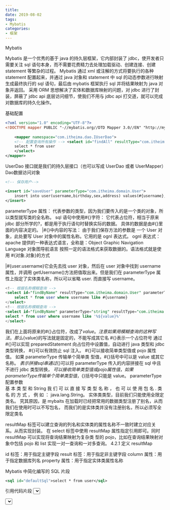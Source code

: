 ```yaml
---
title: 
date: 2019-08-02
tags:
- Mybatis
categories:
- 框架
---
```

Mybatis
<!-- more -->
Mybatis 是一个优秀的基于 java 的持久层框架，它内部封装了 jdbc，使开发者只需要关注 sql 语句本身，而不需要花费精力去处理加载驱动、创建连接、创建 statement 等繁杂的过程。
Mybatis 通过 xml 或注解的方式将要执行的各种 statement 配置起来，并通过 java 对象和 statement 中
sql 的动态参数进行映射生成最终执行的 sql 语句，最后由 mybatis 框架执行 sql 并将结果映射为 java 对象并返回。
采用 ORM 思想解决了实体和数据库映射的问题，对 jdbc 进行了封装，屏蔽了 jdbc api 底层访问细节，使我们不用与 jdbc api 打交道，就可以完成对数据库的持久化操作。

基础配置
```xml
<?xml version="1.0" encoding="UTF-8"?>
<!DOCTYPE mapper PUBLIC "-//mybatis.org//DTD Mapper 3.0//EN" "http://mybatis.org/dtd/mybatis-3-mapper.dtd">
    
    <mapper namespace="com.itheima.dao.IUserDao">
    <!-- 配置查询所有操作 --> <select id="findAll" resultType="com.itheima.domain.User">
    select * from user
    </select>
</mapper>
```

UserDao 接口就是我们的持久层接口（也可以写成 UserDao 或者 UserMapper）Dao数据访问对象


```xml
<!-- 保存用户-->

<insert id="saveUser" parameterType="com.itheima.domain.User">
    insert into user(username,birthday,sex,address) values(#{username},#{birthday},#{sex},#{address})
</insert>
``` 
parameterType 属性：
代表参数的类型，因为我们要传入的是一个类的对象，所以类型就写类的全名称。
sql 语句中使用#{}字符： 它代表占位符，相当于原来 jdbc 部分所学的?，都是用于执行语句时替换实际的数据。
具体的数据是由#{}里面的内容决定的。
|#{}中内容的写法：
由于我们保存方法的参数是 一个 User 对象，此处要写 User 对象中的属性名称。它用的是 ognl 表达式。
ognl 表达式：
    apache 提供的一种表达式语言，全称是：Object Graphic Navigation Language 对象图导航语言
    按照一定的语法格式来获取数据的。语法格式就是使用 #{对象.对象}的方式

|#{user.username}它会先去找 user 对象，然后在 user 对象中找到 username 属性，并调用
getUsername()方法把值取出来。但是我们在 parameterType 属性上指定了实体类名称，所以可以省略 user.
而直接写 username。

```sql
<!-- 根据名称模糊查询 --> 
<select id="findByName" resultType="com.itheima.domain.User" parameterType="String">
    select * from user where username like #{username}
</select>
<!-- 根据名称模糊查询 --> 
<select id="findByName" parameterType="string" resultType="com.itheima.domain.User">
select * from user where username like '%${value}%'
</select>
```
我们在上面将原来的#{}占位符，改成了${value}。注意如果用模糊查询的这种写法，那么${value}的写法就是固定的，不能写成其它名
#{}表示一个占位符号
通过#{}可以实现 preparedStatement 向占位符中设置值，自动进行 java 类型和 jdbc 类型转换，
#{}可以有效防止 sql 注入。 #{}可以接收简单类型值或 pojo 属性值。 如果 parameterType 传输单个简单类
型值，#{}括号中可以是 value 或其它名称。
${}表示拼接 sql 串
通过${}可以将 parameterType 传入的内容拼接在 sql 中且不进行 jdbc 类型转换， ${}可以接收简
单类型值或 pojo 属性值，如果 parameterType 传输单个简单类型值，${}括号中只能是 value。
parameterType 配置参数      
基 本 类 型 和 String 我 们 可 以 直 接 写 类 型 名 称 ， 也 可 以 使 用 包 名 . 类 名 的 方 式 ， 例 如 ：
java.lang.String。
实体类类型，目前我们只能使用全限定类名。
究其原因，是 mybaits 在加载时已经把常用的数据类型注册了别名，从而我们在使用时可以不写包名，
而我们的是实体类并没有注册别名，所以必须写全限定类名

resultMap 标签可以建立查询的列名和实体类的属性名称不一致时建立对应关系。从而实现封装。
在 select 标签中使用 resultMap 属性指定引用即可。同时 resultMap 可以实现将查询结果映射为复杂类
型的 pojo，比如在查询结果映射对象中包括 pojo 和 list 实现一对一查询和一对多查询。
4.2.1 定义 resultMap
<!-- 建立 User 实体和数据库表的对应关系
传智播客——专注于 Java、.Net 和 Php、网页平面设计工程师的培训
北京市昌平区建材城西路金燕龙办公楼一层 电话：400-618-9090
type 属性：指定实体类的全限定类名
id 属性：给定一个唯一标识，是给查询 select 标签引用用的。
--> <resultMap type="com.itheima.domain.User" id="userMap"> <id column="id" property="userId"/>
<result column="username" property="userName"/>
<result column="sex" property="userSex"/>
<result column="address" property="userAddress"/>
<result column="birthday" property="userBirthday"/>
</resultMap>
id 标签：用于指定主键字段
result 标签：用于指定非主键字段
column 属性：用于指定数据库列名
property 属性：用于指定实体类属性名称

Mybatis 中简化编写的 SQL 片段
<!-- 抽取重复的语句代码片段 --> 
```xml
<sql id="defaultSql">select * from user</sql>
```
 引用代码片段<!-- 配置查询所有操作 --> 
<select id="findAll" resultType="user"> <include refid="defaultSql"></include>
</select>
<!-- 根据 id 查询 --> 
<select id="findById" resultType="User" parameterType="int">

bug整理:

    1.Mybatis使用注解形式报错Could not set parameters for mapping: ParameterMapping{property='xxx'
    找了好久才发现是把其中一个#{}，写成了#(),真的坑，
    
    2.注意数据库类型和实体类属性的类型以及前端传过来的类型是否一致，如果不一致可以在get/set方法中进行转化 